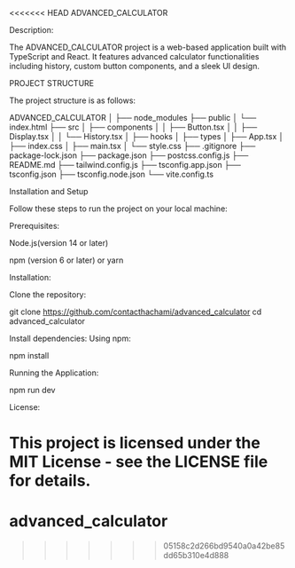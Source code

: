 <<<<<<< HEAD
ADVANCED_CALCULATOR

Description:

The ADVANCED_CALCULATOR project is a web-based application built with TypeScript and React. It features advanced calculator functionalities including history, custom button components, and a sleek UI design.

PROJECT STRUCTURE

The project structure is as follows:

ADVANCED_CALCULATOR
│
├── node_modules
├── public
│   └── index.html
├── src
│   ├── components
│   │   ├── Button.tsx
│   │   ├── Display.tsx
│   │   └── History.tsx
│   ├── hooks
│   ├── types
│   ├── App.tsx
│   ├── index.css
│   ├── main.tsx
│   └── style.css
├── .gitignore
├── package-lock.json
├── package.json
├── postcss.config.js
├── README.md
├── tailwind.config.js
├── tsconfig.app.json
├── tsconfig.json
├── tsconfig.node.json
└── vite.config.ts


Installation and Setup

Follow these steps to run the project on your local machine:

Prerequisites:

Node.js(version 14 or later)

npm (version 6 or later) or yarn

Installation:

Clone the repository:

git clone https://github.com/contacthachami/advanced_calculator
cd advanced_calculator

Install dependencies: Using npm:

npm install

Running the Application:

npm run dev


License:

This project is licensed under the MIT License - see the LICENSE file for details.
=======
# advanced_calculator
>>>>>>> 05158c2d266bd9540a0a42be85dd65b310e4d888
